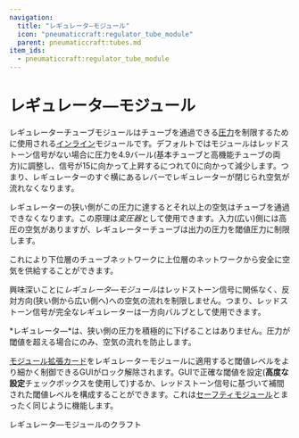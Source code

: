 ```yaml
---
navigation:
  title: "レギュレータ―モジュール"
  icon: "pneumaticcraft:regulator_tube_module"
  parent: pneumaticcraft:tubes.md
item_ids:
  - pneumaticcraft:regulator_tube_module
---
```


# レギュレータ―モジュール

レギュレーターチューブモジュールはチューブを通過できる[圧力](../pressure.md)を制限するために使用される[インライン](./tube_modules.md#inline)モジュールです。デフォルトではモジュールはレッドストーン信号がない場合に圧力を4.9バール(基本チューブと高機能チューブの両方)に調整し、信号が15に向かって上昇するにつれて0に向かって減少します。つまり、レギュレーターのすぐ横にあるレバーでレギュレーターが閉じられ空気が流れなくなります。

レギュレーターの狭い側がこの圧力に達するとそれ以上の空気はチューブを通過できなくなります。この原理は*変圧器*として使用できます。入力(広い)側には高圧の空気がありますが、レギュレーターチューブは出力の圧力を閾値圧力に制限します。

これにより下位層のチューブネットワークに上位層のネットワークから安全に空気を供給することができます。

興味深いことに*レギュレータ―モジュール*はレッドストーン信号に関係なく、反対方向(狭い側から広い側へ)への空気の流れを制限しません。つまり、レッドストーン信号が完全なレギュレーターは一方向バルブとして使用できます。

*レギュレータ―*は、狭い側の圧力を積極的に下げることはありません。圧力が閾値を超える場合にのみ、空気の流れを防止します。

<ItemImage id="pneumaticcraft:module_expansion_card" />

[モジュール拡張カード](./module_expansion_card.md)をレギュレーターモジュールに適用すると閾値レベルをより細かく制御できるGUIがロック解除されます。GUIで正確な閾値を設定(**高度な設定**チェックボックスを使用して)するか、レッドストーン信号に基づいて補間された閾値レベルを構成することができます。これは[セーフティモジュール](./safety_module.md)とまったく同じように機能します。

レギュレータ―モジュールのクラフト

<Recipe id="pneumaticcraft:regulator_tube_module" />

